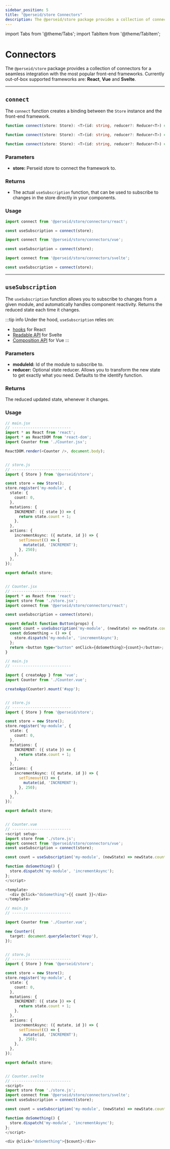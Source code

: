 ```yaml
---
sidebar_position: 5
title: "@perseid/store Connectors"
description: The @perseid/store package provides a collection of connectors for a seamless integration with the most popular front-end frameworks.
---
```


import Tabs from '@theme/Tabs';
import TabItem from '@theme/TabItem';


# Connectors

The `@perseid/store` package provides a collection of connectors for a seamless integration with the most popular front-end frameworks. Currently out-of-box supported frameworks are: **React**, **Vue** and **Svelte**.

---

## `connect`

The `connect` function creates a binding between the `Store` instance and the front-end framework.

<Tabs>
<TabItem value="react" label="React">

```typescript
function connect(store: Store): <T>(id: string, reducer?: Reducer<T>) => T;
```

</TabItem>
<TabItem value="vue" label="Vue">

```typescript
function connect(store: Store): <T>(id: string, reducer?: Reducer<T>) => Ref<UnwrapRef<T>>;
```

</TabItem>
<TabItem value="svelte" label="Svelte">

```typescript
function connect(store: Store): <T>(id: string, reducer?: Reducer<T>) => Readable<T>;
```

</TabItem>
</Tabs>

### Parameters

- **store:** Perseid store to connect the framework to.

### Returns

- The actual `useSubscription` function, that can be used to subscribe to changes in the store directly in your components.

### Usage


<Tabs>
<TabItem value="react" label="React">

```typescript
import connect from '@perseid/store/connectors/react';

const useSubscription = connect(store);
```

</TabItem>
<TabItem value="vue" label="Vue">

```typescript
import connect from '@perseid/store/connectors/vue';

const useSubscription = connect(store);
```

</TabItem>
<TabItem value="svelte" label="Svelte">

```typescript
import connect from '@perseid/store/connectors/svelte';

const useSubscription = connect(store);
```

</TabItem>
</Tabs>

---

## `useSubscription`

The `useSubscription` function allows you to subscribe to changes from a given module, and automatically handles component reactivity. Returns the reduced state each time it changes.

:::tip info
Under the hood, `useSubscription` relies on:
- [hooks](https://react.dev/reference/react/hooks) for React
- [Readable API](https://svelte.dev/docs/svelte-store#readable) for Svelte
- [Composition API](https://vuejs.org/guide/introduction.html#composition-api) for Vue
:::

### Parameters

- **moduleId:** Id of the module to subscribe to.
- **reducer:** Optional state reducer. Allows you to transform the new state to get exactly what you need. Defaults to the identify function.

### Returns

The reduced updated state, whenever it changes.

### Usage

<Tabs>
<TabItem value="react" label="React">

```typescript
// main.jsx
// --------------------------
import * as React from 'react';
import * as ReactDOM from 'react-dom';
import Counter from './Counter.jsx';

ReactDOM.render(<Counter />, document.body);


// store.js
// --------------------------
import { Store } from '@perseid/store';

const store = new Store();
store.register('my-module', {
  state: {
    count: 0,
  },
  mutations: {
    INCREMENT: ({ state }) => {
      return state.count + 1;
    },
  },
  actions: {
    incrementAsync: ({ mutate, id }) => {
      setTimeout(() => {
        mutate(id, 'INCREMENT');
      }, 250);
    },
  },
});

export default store;


// Counter.jsx
// --------------------------
import * as React from 'react';
import store from './store.jsx';
import connect from '@perseid/store/connectors/react';

const useSubscription = connect(store);

export default function Button(props) {
  const count = useSubscription('my-module', (newState) => newState.count);
  const doSomething = () => {
    store.dispatch('my-module', 'incrementAsync');
  };
  return <button type="button" onClick={doSomething}>{count}</button>;
}
```

</TabItem>
<TabItem value="vue" label="Vue">

```typescript
// main.js
// --------------------------

import { createApp } from 'vue';
import Counter from './Counter.vue';

createApp(Counter).mount('#app');


// store.js
// --------------------------
import { Store } from '@perseid/store';

const store = new Store();
store.register('my-module', {
  state: {
    count: 0,
  },
  mutations: {
    INCREMENT: ({ state }) => {
      return state.count + 1;
    },
  },
  actions: {
    incrementAsync: ({ mutate, id }) => {
      setTimeout(() => {
        mutate(id, 'INCREMENT');
      }, 250);
    },
  },
});

export default store;


// Counter.vue
// --------------------------
<script setup>
import store from './store.js';
import connect from '@perseid/store/connectors/vue';
const useSubscription = connect(store);

const count = useSubscription('my-module', (newState) => newState.count);

function doSomething() {
  store.dispatch('my-module', 'incrementAsync');
};
</script>

<template>
  <div @click="doSomething">{{ count }}</div>
</template>
```

</TabItem>
<TabItem value="svelte" label="Svelte">

```typescript
// main.js
// --------------------------

import Counter from './Counter.vue';

new Counter({
  target: document.querySelector('#app'),
});


// store.js
// --------------------------
import { Store } from '@perseid/store';

const store = new Store();
store.register('my-module', {
  state: {
    count: 0,
  },
  mutations: {
    INCREMENT: ({ state }) => {
      return state.count + 1;
    },
  },
  actions: {
    incrementAsync: ({ mutate, id }) => {
      setTimeout(() => {
        mutate(id, 'INCREMENT');
      }, 250);
    },
  },
});

export default store;


// Counter.svelte
// --------------------------
<script>
import store from './store.js';
import connect from '@perseid/store/connectors/svelte';
const useSubscription = connect(store);

const count = useSubscription('my-module', (newState) => newState.count);

function doSomething() {
  store.dispatch('my-module', 'incrementAsync');
};
</script>

<div @click="doSomething">{$count}</div>
```

</TabItem>
</Tabs>
